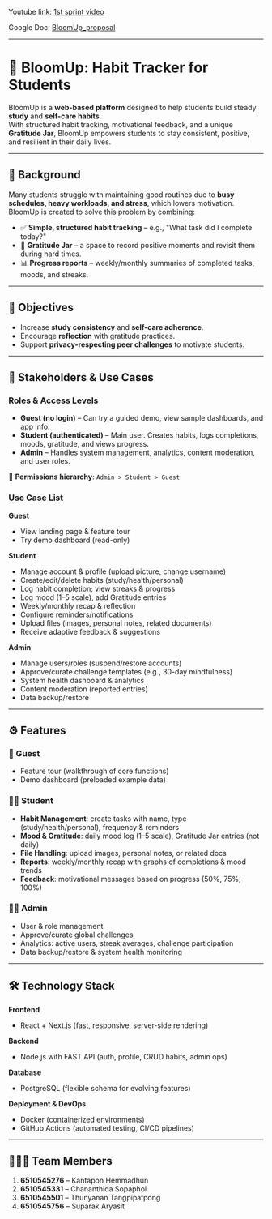 Youtube link: [1st sprint video](https://youtu.be/z-p-CjOjcNQ)

Google Doc: [BloomUp_proposal](https://docs.google.com/document/d/1SbqJxDzCeouo_gEf_Rshsd-D2RGFNPK-2LkpiJmc81s/edit?usp=sharing)

---

# 🌱 BloomUp: Habit Tracker for Students  

BloomUp is a **web-based platform** designed to help students build steady **study** and **self-care habits**.  
With structured habit tracking, motivational feedback, and a unique **Gratitude Jar**, BloomUp empowers students to stay consistent, positive, and resilient in their daily lives.  

---

## 📌 Background  
Many students struggle with maintaining good routines due to **busy schedules, heavy workloads, and stress**, which lowers motivation.  
BloomUp is created to solve this problem by combining:  

- ✅ **Simple, structured habit tracking** – e.g., "What task did I complete today?"  
- 🌸 **Gratitude Jar** – a space to record positive moments and revisit them during hard times.  
- 📊 **Progress reports** – weekly/monthly summaries of completed tasks, moods, and streaks.  

---

## 🎯 Objectives  
- Increase **study consistency** and **self-care adherence**.  
- Encourage **reflection** with gratitude practices.  
- Support **privacy-respecting peer challenges** to motivate students.  

---

## 👥 Stakeholders & Use Cases  

### Roles & Access Levels  
- **Guest (no login)** – Can try a guided demo, view sample dashboards, and app info.  
- **Student (authenticated)** – Main user. Creates habits, logs completions, moods, gratitude, and views progress.  
- **Admin** – Handles system management, analytics, content moderation, and user roles.  

🔑 **Permissions hierarchy**: `Admin > Student > Guest`  

### Use Case List  
**Guest**  
- View landing page & feature tour  
- Try demo dashboard (read-only)  

**Student**  
- Manage account & profile (upload picture, change username)  
- Create/edit/delete habits (study/health/personal)  
- Log habit completion; view streaks & progress  
- Log mood (1–5 scale), add Gratitude entries  
- Weekly/monthly recap & reflection  
- Configure reminders/notifications  
- Upload files (images, personal notes, related documents)  
- Receive adaptive feedback & suggestions  

**Admin**  
- Manage users/roles (suspend/restore accounts)  
- Approve/curate challenge templates (e.g., 30-day mindfulness)  
- System health dashboard & analytics  
- Content moderation (reported entries)  
- Data backup/restore

---

## ⚙️ Features  

### 👤 Guest  
- Feature tour (walkthrough of core functions)  
- Demo dashboard (preloaded example data)  

### 🧑‍🎓 Student  
- **Habit Management**: create tasks with name, type (study/health/personal), frequency & reminders  
- **Mood & Gratitude**: daily mood log (1–5 scale), Gratitude Jar entries (not daily)  
- **File Handling**: upload images, personal notes, or related docs  
- **Reports**: weekly/monthly recap with graphs of completions & mood trends  
- **Feedback**: motivational messages based on progress (50%, 75%, 100%)  

### 👨‍💻 Admin  
- User & role management  
- Approve/curate global challenges  
- Analytics: active users, streak averages, challenge participation  
- Data backup/restore & system health monitoring  

---

## 🛠️ Technology Stack  

**Frontend**  
- React + Next.js (fast, responsive, server-side rendering)  

**Backend**  
- Node.js with FAST API (auth, profile, CRUD habits, admin ops)  

**Database**  
- PostgreSQL (flexible schema for evolving features)  

**Deployment & DevOps**  
- Docker (containerized environments)  
- GitHub Actions (automated testing, CI/CD pipelines)

---
## 👨‍👩‍👧 Team Members  

1. **6510545276** – Kantapon Hemmadhun  
2. **6510545331** – Chananthida Sopaphol  
3. **6510545501** – Thunyanan Tangpipatpong  
4. **6510545756** – Suparak Aryasit  
